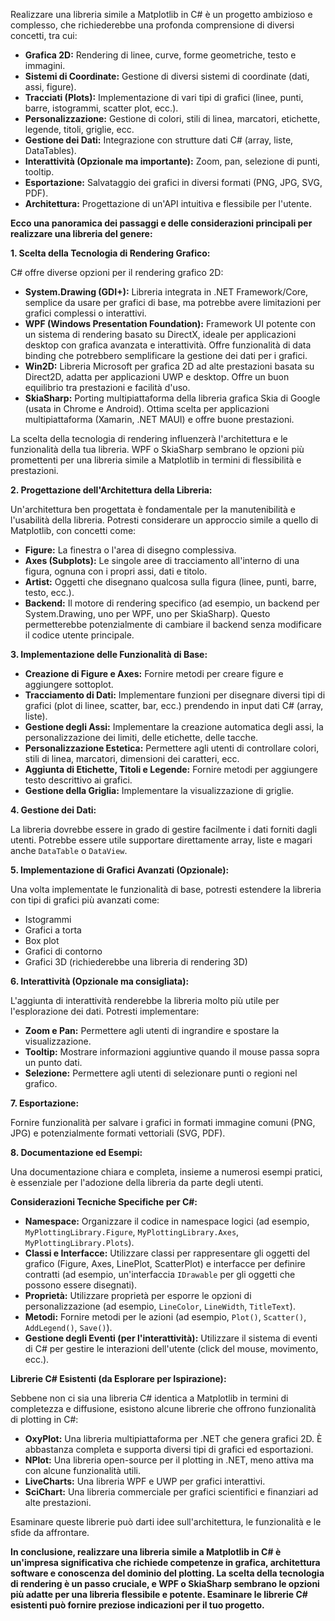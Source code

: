 Realizzare una libreria simile a Matplotlib in C# è un progetto ambizioso e complesso, che richiederebbe una profonda comprensione di diversi concetti, tra cui:

* **Grafica 2D:** Rendering di linee, curve, forme geometriche, testo e immagini.
* **Sistemi di Coordinate:** Gestione di diversi sistemi di coordinate (dati, assi, figure).
* **Tracciati (Plots):** Implementazione di vari tipi di grafici (linee, punti, barre, istogrammi, scatter plot, ecc.).
* **Personalizzazione:** Gestione di colori, stili di linea, marcatori, etichette, legende, titoli, griglie, ecc.
* **Gestione dei Dati:** Integrazione con strutture dati C# (array, liste, DataTables).
* **Interattività (Opzionale ma importante):** Zoom, pan, selezione di punti, tooltip.
* **Esportazione:** Salvataggio dei grafici in diversi formati (PNG, JPG, SVG, PDF).
* **Architettura:** Progettazione di un'API intuitiva e flessibile per l'utente.

**Ecco una panoramica dei passaggi e delle considerazioni principali per realizzare una libreria del genere:**

**1. Scelta della Tecnologia di Rendering Grafico:**

C# offre diverse opzioni per il rendering grafico 2D:

* **System.Drawing (GDI+):** Libreria integrata in .NET Framework/Core, semplice da usare per grafici di base, ma potrebbe avere limitazioni per grafici complessi o interattivi.
* **WPF (Windows Presentation Foundation):** Framework UI potente con un sistema di rendering basato su DirectX, ideale per applicazioni desktop con grafica avanzata e interattività. Offre funzionalità di data binding che potrebbero semplificare la gestione dei dati per i grafici.
* **Win2D:** Libreria Microsoft per grafica 2D ad alte prestazioni basata su Direct2D, adatta per applicazioni UWP e desktop. Offre un buon equilibrio tra prestazioni e facilità d'uso.
* **SkiaSharp:** Porting multipiattaforma della libreria grafica Skia di Google (usata in Chrome e Android). Ottima scelta per applicazioni multipiattaforma (Xamarin, .NET MAUI) e offre buone prestazioni.

La scelta della tecnologia di rendering influenzerà l'architettura e le funzionalità della tua libreria. WPF o SkiaSharp sembrano le opzioni più promettenti per una libreria simile a Matplotlib in termini di flessibilità e prestazioni.

**2. Progettazione dell'Architettura della Libreria:**

Un'architettura ben progettata è fondamentale per la manutenibilità e l'usabilità della libreria. Potresti considerare un approccio simile a quello di Matplotlib, con concetti come:

* **Figure:** La finestra o l'area di disegno complessiva.
* **Axes (Subplots):** Le singole aree di tracciamento all'interno di una figura, ognuna con i propri assi, dati e titolo.
* **Artist:** Oggetti che disegnano qualcosa sulla figura (linee, punti, barre, testo, ecc.).
* **Backend:** Il motore di rendering specifico (ad esempio, un backend per System.Drawing, uno per WPF, uno per SkiaSharp). Questo permetterebbe potenzialmente di cambiare il backend senza modificare il codice utente principale.

**3. Implementazione delle Funzionalità di Base:**

* **Creazione di Figure e Axes:** Fornire metodi per creare figure e aggiungere sottoplot.
* **Tracciamento di Dati:** Implementare funzioni per disegnare diversi tipi di grafici (plot di linee, scatter, bar, ecc.) prendendo in input dati C# (array, liste).
* **Gestione degli Assi:** Implementare la creazione automatica degli assi, la personalizzazione dei limiti, delle etichette, delle tacche.
* **Personalizzazione Estetica:** Permettere agli utenti di controllare colori, stili di linea, marcatori, dimensioni dei caratteri, ecc.
* **Aggiunta di Etichette, Titoli e Legende:** Fornire metodi per aggiungere testo descrittivo ai grafici.
* **Gestione della Griglia:** Implementare la visualizzazione di griglie.

**4. Gestione dei Dati:**

La libreria dovrebbe essere in grado di gestire facilmente i dati forniti dagli utenti. Potrebbe essere utile supportare direttamente array, liste e magari anche `DataTable` o `DataView`.

**5. Implementazione di Grafici Avanzati (Opzionale):**

Una volta implementate le funzionalità di base, potresti estendere la libreria con tipi di grafici più avanzati come:

* Istogrammi
* Grafici a torta
* Box plot
* Grafici di contorno
* Grafici 3D (richiederebbe una libreria di rendering 3D)

**6. Interattività (Opzionale ma consigliata):**

L'aggiunta di interattività renderebbe la libreria molto più utile per l'esplorazione dei dati. Potresti implementare:

* **Zoom e Pan:** Permettere agli utenti di ingrandire e spostare la visualizzazione.
* **Tooltip:** Mostrare informazioni aggiuntive quando il mouse passa sopra un punto dati.
* **Selezione:** Permettere agli utenti di selezionare punti o regioni nel grafico.

**7. Esportazione:**

Fornire funzionalità per salvare i grafici in formati immagine comuni (PNG, JPG) e potenzialmente formati vettoriali (SVG, PDF).

**8. Documentazione ed Esempi:**

Una documentazione chiara e completa, insieme a numerosi esempi pratici, è essenziale per l'adozione della libreria da parte degli utenti.

**Considerazioni Tecniche Specifiche per C#:**

* **Namespace:** Organizzare il codice in namespace logici (ad esempio, `MyPlottingLibrary.Figure`, `MyPlottingLibrary.Axes`, `MyPlottingLibrary.Plots`).
* **Classi e Interfacce:** Utilizzare classi per rappresentare gli oggetti del grafico (Figure, Axes, LinePlot, ScatterPlot) e interfacce per definire contratti (ad esempio, un'interfaccia `IDrawable` per gli oggetti che possono essere disegnati).
* **Proprietà:** Utilizzare proprietà per esporre le opzioni di personalizzazione (ad esempio, `LineColor`, `LineWidth`, `TitleText`).
* **Metodi:** Fornire metodi per le azioni (ad esempio, `Plot()`, `Scatter()`, `AddLegend()`, `Save()`).
* **Gestione degli Eventi (per l'interattività):** Utilizzare il sistema di eventi di C# per gestire le interazioni dell'utente (click del mouse, movimento, ecc.).

**Librerie C# Esistenti (da Esplorare per Ispirazione):**

Sebbene non ci sia una libreria C# identica a Matplotlib in termini di completezza e diffusione, esistono alcune librerie che offrono funzionalità di plotting in C#:

* **OxyPlot:** Una libreria multipiattaforma per .NET che genera grafici 2D. È abbastanza completa e supporta diversi tipi di grafici ed esportazioni.
* **NPlot:** Una libreria open-source per il plotting in .NET, meno attiva ma con alcune funzionalità utili.
* **LiveCharts:** Una libreria WPF e UWP per grafici interattivi.
* **SciChart:** Una libreria commerciale per grafici scientifici e finanziari ad alte prestazioni.

Esaminare queste librerie può darti idee sull'architettura, le funzionalità e le sfide da affrontare.

**In conclusione, realizzare una libreria simile a Matplotlib in C# è un'impresa significativa che richiede competenze in grafica, architettura software e conoscenza del dominio del plotting. La scelta della tecnologia di rendering è un passo cruciale, e WPF o SkiaSharp sembrano le opzioni più adatte per una libreria flessibile e potente. Esaminare le librerie C# esistenti può fornire preziose indicazioni per il tuo progetto.**